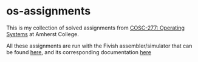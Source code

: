 # os-assignments


This is my collection of solved assignments from [COSC-277: Operating Systems](https://sfkaplan.people.amherst.edu/courses/2024/spring/COSC-277/) at Amherst College.

All these assignments are run with the Fivish assembler/simulator that can be found [here](https://gitlab.amherst.edu/sfkaplan/fivish), and its corresponding documentation [here](https://sfkaplan.people.amherst.edu/courses/2024/spring/COSC-277/documents/Fivish-documentation.pdf)